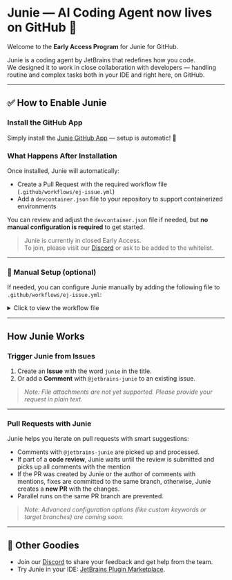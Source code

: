 # Junie — AI Coding Agent now lives on GitHub 🚀

Welcome to the **Early Access Program** for Junie for GitHub.

Junie is a coding agent by JetBrains that redefines how you code.  
We designed it to work in close collaboration with developers — handling routine and complex tasks both in your IDE and right here, on GitHub.

---

## ✅ How to Enable Junie

### Install the GitHub App

Simply install the [Junie GitHub App](https://github.com/apps/jetbrains-junie) — setup is automatic! 💫

### What Happens After Installation

Once installed, Junie will automatically:

- Create a Pull Request with the required workflow file (`.github/workflows/ej-issue.yml`)
- Add a `devcontainer.json` file to your repository to support containerized environments

You can review and adjust the `devcontainer.json` file if needed, but **no manual configuration is required** to get started.

> Junie is currently in closed Early Access.  
> To join, please visit our [Discord](https://jb.gg/junie/github) or ask to be added to the whitelist.

---

### 📝 Manual Setup (optional)

If needed, you can configure Junie manually by adding the following file to `.github/workflows/ej-issue.yml`:

<details>
<summary>Click to view the workflow file</summary>

```yaml
name: Junie
run-name: Junie run ${{ inputs.run_id }}

permissions:
  contents: write
  pull-requests: write
  packages: read

on:
  workflow_dispatch:
    inputs:
      run_id:
        description: "id of workflow process"
        required: true
      workflow_params:
        description: "stringified params"
        required: true

jobs:
  call-workflow-passing-data:
    uses: jetbrains-junie/junie-workflows/.github/workflows/ej-issue.yml@main
    with:
      workflow_params: ${{ inputs.workflow_params }}
```

</details>

---

## How Junie Works

### Trigger Junie from Issues

1. Create an **Issue** with the word `junie` in the title.
2. Or add a **Comment** with `@jetbrains-junie` to an existing issue.

> _Note: File attachments are not yet supported. Please provide your request in plain text._

---

### Pull Requests with Junie

Junie helps you iterate on pull requests with smart suggestions:

- Comments with `@jetbrains-junie` are picked up and processed.
- If part of a **code review**, Junie waits until the review is submitted and picks up all comments with the mention
- If the PR was created by Junie or the author of comments with mentions, fixes are committed to the same branch, otherwise, Junie creates a **new PR** with the changes.
- Parallel runs on the same PR branch are prevented.

> _Note: Advanced configuration options (like custom keywords or target branches) are coming soon._

---

## 🔧 Other Goodies

- Join our [Discord](https://jb.gg/junie/github) to share your feedback and get help from the team.
- Try Junie in your IDE: [JetBrains Plugin Marketplace](https://plugins.jetbrains.com/plugin/26104-jetbrains-junie-eap).
